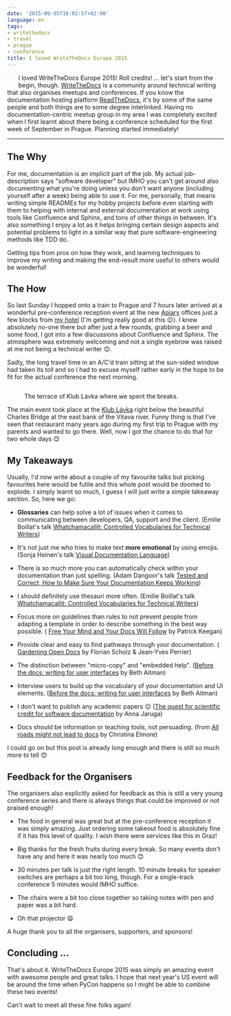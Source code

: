 ```yaml
---
date: '2015-09-05T16:02:57+02:00'
language: en
tags:
- writethedocs
- travel
- prague
- conference
title: I loved WriteTheDocs Europe 2015
---
```



<img
src="http://photos.h10n.me/Conferences/Writethedocs-eu-2015/i-qR239Rk/0/M/DSC04003-M.jpg"
style="float: left; margin: 0 1em 1em 0; padding: 5px; border: 1px solid
#EFEFEF; max-width: 300px" alt=""> I loved WriteTheDocs Europe 2015! Roll
credits! ... let's start from the begin, though. [WriteTheDocs][wtd] is a community
around technical writing that also organises meetups and conferences. If you
know the documentation hosting platform [ReadTheDocs][rtd], it's by some of the
same people and both things are to some degree interlinked. Having no
documentation-centric meetup group in my area I was completely excited when I
first learnt about there being a conference scheduled for the first week of
September in Prague. Planning started immediately!

------------------

## The Why

For me, documentation is an implicit part of the job. My actual job-description
says "software developer" but IMHO you can't get around also documenting what
you're doing unless you don't want anyone (including yourself after a week)
being able to use it. For me, personally, that means writing simple READMEs for
my hobby projects before even starting with them to helping with internal and
external documentation at work using tools like Confluence and Sphinx, and tons
of other things in between. It's also something I enjoy a lot as it helps
bringing certain design aspects and potential problems to light in a similar way
that pure software-engineering methods like TDD do.

Getting tips from pros on how they work, and learning techniques to improve my
writing and making the end-result more useful to others would be wonderful!


## The How

So last Sunday I hopped onto a train to Prague and 7 hours later arrived at a
wonderful pre-conference reception event at the new [Apiary][ap] offices just a
few blocks from [my hotel][hotel] (I'm getting really good at this 😉). I knew
absolutely no-one there but after just a few rounds, grabbing a beer and some
food, I got into a few discussions about Confluence and Sphinx. The atmosphere
was extremely welcoming and not a single eyebrow was raised at me not being a
technical writer 😊.

Sadly, the long travel time in an A/C'd train sitting at the sun-sided window
had taken its toll and so I had to excuse myself rather early in the hope to be
fit for the actual conference the next morning.

<figure>
<img alt="" src="http://photos.h10n.me/Conferences/Writethedocs-eu-2015/i-9Mtcqxq/0/XL/DSC03996-XL.jpg"/>
<figcaption><p>The terrace of Klub Lávka where we spent the breaks.</p></figcaption>
</figure>

The main event took place at the [Klub Lávka][kl] right below the beautiful
Charles Bridge at the east bank of the Vitava river. Funny thing is that I've
seen that restaurant many years ago during my first trip to Prague with my
parents and wanted to go there. Well, now I got the chance to do that for two
whole days 😊


## My Takeaways

Usually, I'd now write about a couple of my favourite talks but picking
favourites here would be futile and this whole post would be doomed to
explode. I simply learnt so much, I guess I will just write a simple takeaway
section. So, here we go:

* **Glossaries** can help solve a lot of issues when it comes to communicating
  between developers, QA, support and the client. (Emilie Boillat's talk
  [Whatchamacallit: Controlled Vocabularies for Technical Writers][eb])

* It's not just me who tries to make text **more emotional** by using
  emojis. (Sonja Heinen's talk [Visual Documentation Language][sh])

* There is so much more you can automatically check within your documentation
  than just spelling. (Adam Dangoor's talk
  [Tested and Correct, How to Make Sure Your Documentation Keeps Working][ad])

* I should definitely use thesauri more often. (Emilie Boillat's talk
  [Whatchamacallit: Controlled Vocabularies for Technical Writers][eb])

* Focus more on guidelines than rules to not prevent people from adapting a
  template in order to describe something in the best way possible. (
  [Free Your Mind and Your Docs Will Follow][pk] by Patrick Keegan)

* Provide clear and easy to find pathways through your documentation. (
  [Gardening Open Docs][fs] by Florian Scholz & Jean-Yves Perrier)

* The distinction between "micro-copy" and "embedded
  help". ([Before the docs: writing for user interfaces][ba] by Beth Aitman)

* Interview users to build up the vocabulary of your documentation and UI
  elements. ([Before the docs: writing for user interfaces][ba] by Beth Aitman)

* I don't want to publish any academic papers 😉
  ([The quest for scientific credit for software documentation][aj] by Anna
  Jaruga)

* Docs should be information or teaching tools, not persuading. (from
  [All roads might not lead to docs][ce] by Christina Elmore)

I could go on but this post is already long enough and there is still so much
more to tell 😊


## Feedback for the Organisers

The organisers also explicitly asked for feedback as this is still a very young
conference series and there is always things that could be improved or not
praised enough!

* The food in general was great but at the pre-conference reception it was
  simply amazing. Just ordering some takeout food is absolutely fine if it has
  this level of quality. I wish there were services like this in Graz!

* Big thanks for the fresh fruits during every break. So many events don't have
  any and here it was nearly too much 😊

* 30 minutes per talk is just the right length. 10 minute breaks for speaker
  switches are perhaps a bit too long, though. For a single-track conference 5
  minutes would IMHO suffice.

* The chairs were a bit too close together so taking notes with pen and paper
  was a bit hard.

* Oh that projector 😩

A huge thank you to all the organisers, supporters, and sponsors!


## Concluding ...

That's about it. WriteTheDocs Europe 2015 was simply an amazing event with
awesome people and great talks. I hope that next year's US event will be around
the time when PyCon happens so I might be able to combine these two events!

Can't wait to meet all these fine folks again!


[eb]: http://www.writethedocs.org/conf/eu/2015/speakers/#speaker-eboillat
[sh]: http://www.writethedocs.org/conf/eu/2015/speakers/#speaker-sheinen
[wtd]: http://www.writethedocs.org/
[aj]: http://www.writethedocs.org/conf/eu/2015/speakers/#speaker-ajaruga
[kl]: http://www.lavka.cz/
[fs]: http://www.writethedocs.org/conf/eu/2015/speakers/#speaker-fscholz
[pk]: http://www.writethedocs.org/conf/eu/2015/speakers/#speaker-pkeegan
[ad]: http://www.writethedocs.org/conf/eu/2015/speakers/#speaker-adangoor
[rtd]: https://readthedocs.org/
[ce]: http://www.writethedocs.org/conf/eu/2015/speakers/#speaker-celmore
[ba]: http://www.writethedocs.org/conf/eu/2015/speakers/#speaker-baitman
[ap]: https://apiary.io/
[hotel]: http://www.hotelbb.cz/en/portal/
